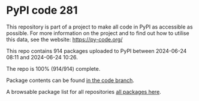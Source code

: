 # PyPI code 281

This repository is part of a project to make all code in PyPI as accessible as possible. For more information 
on the project and to find out how to utilise this data, see the website: https://py-code.org/

This repo contains 914 packages uploaded to PyPI between 
2024-06-24 08:11 and 2024-06-24 10:26.

The repo is 100% (914/914) complete.

Package contents can be found [in the code branch](https://github.com/pypi-data/pypi-mirror-281/tree/code/packages).

A browsable package list for all repositories [all packages here](https://py-code.org/repositories/pypi-mirror-281).


